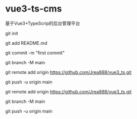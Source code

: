 # vue3-ts-cms
基于Vue3+TypeScrip的后台管理平台

git init

git add README.md

git commit -m "first commit"

git branch -M main

git remote add origin https://github.com/Jrea888/vue3_ts.git

git push -u origin main

git remote add origin https://github.com/Jrea888/vue3_ts.git

git branch -M main

git push -u origin main
